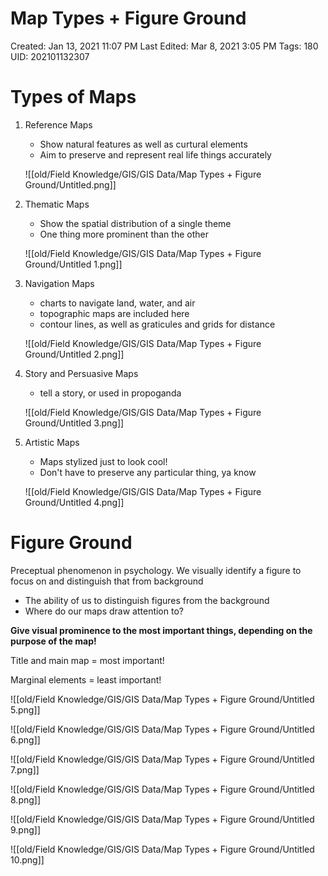 # Map Types + Figure Ground

Created: Jan 13, 2021 11:07 PM
Last Edited: Mar 8, 2021 3:05 PM
Tags: 180
UID: 202101132307

# Types of Maps

1. Reference Maps
    - Show natural features as well as curtural elements
    - Aim to preserve and represent real life things accurately

    ![[old/Field Knowledge/GIS/GIS Data/Map Types + Figure Ground/Untitled.png]]

2. Thematic Maps
    - Show the spatial distribution of a single theme
    - One thing more prominent than the other

    ![[old/Field Knowledge/GIS/GIS Data/Map Types + Figure Ground/Untitled 1.png]]

3. Navigation Maps
    - charts to navigate land, water, and air
    - topographic maps are included here
    - contour lines, as well as graticules and grids for distance

    ![[old/Field Knowledge/GIS/GIS Data/Map Types + Figure Ground/Untitled 2.png]]

4. Story and Persuasive Maps
    - tell a story, or used in propoganda

    ![[old/Field Knowledge/GIS/GIS Data/Map Types + Figure Ground/Untitled 3.png]]

5. Artistic Maps
    - Maps stylized just to look cool!
    - Don't have to preserve any particular thing, ya know

    ![[old/Field Knowledge/GIS/GIS Data/Map Types + Figure Ground/Untitled 4.png]]

# Figure Ground

Preceptual phenomenon in psychology. We visually identify a figure to focus on and distinguish that from background

- The ability of us to distinguish figures from the background
- Where do our maps draw attention to?

**Give visual prominence to the most important things, depending on the purpose of the map!**

Title and main map = most important!

Marginal elements = least important!

![[old/Field Knowledge/GIS/GIS Data/Map Types + Figure Ground/Untitled 5.png]]

![[old/Field Knowledge/GIS/GIS Data/Map Types + Figure Ground/Untitled 6.png]]

![[old/Field Knowledge/GIS/GIS Data/Map Types + Figure Ground/Untitled 7.png]]

![[old/Field Knowledge/GIS/GIS Data/Map Types + Figure Ground/Untitled 8.png]]

![[old/Field Knowledge/GIS/GIS Data/Map Types + Figure Ground/Untitled 9.png]]

![[old/Field Knowledge/GIS/GIS Data/Map Types + Figure Ground/Untitled 10.png]]